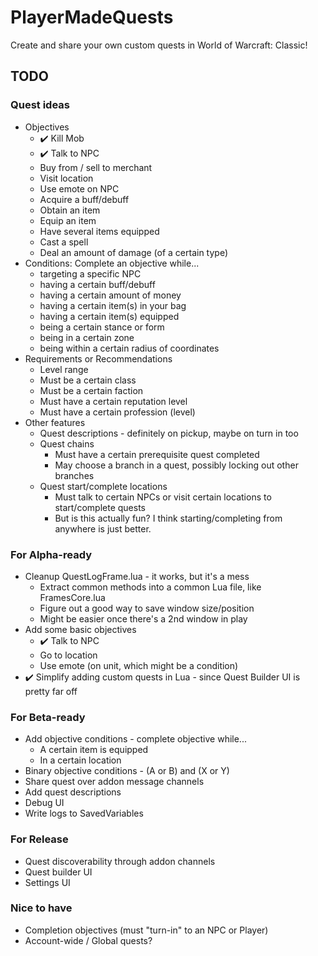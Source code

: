 # PlayerMadeQuests

Create and share your own custom quests in World of Warcraft: Classic!

## TODO

### Quest ideas

* Objectives
  * ✔️ Kill Mob
  * ✔️ Talk to NPC
  * Buy from / sell to merchant
  * Visit location
  * Use emote on NPC
  * Acquire a buff/debuff
  * Obtain an item
  * Equip an item
  * Have several items equipped
  * Cast a spell
  * Deal an amount of damage (of a certain type)
* Conditions: Complete an objective while...
  * targeting a specific NPC
  * having a certain buff/debuff
  * having a certain amount of money
  * having a certain item(s) in your bag
  * having a certain item(s) equipped
  * being a certain stance or form
  * being in a certain zone
  * being within a certain radius of coordinates
* Requirements or Recommendations
  * Level range
  * Must be a certain class
  * Must be a certain faction
  * Must have a certain reputation level
  * Must have a certain profession (level)
* Other features
  * Quest descriptions - definitely on pickup, maybe on turn in too
  * Quest chains
    * Must have a certain prerequisite quest completed
    * May choose a branch in a quest, possibly locking out other branches
  * Quest start/complete locations
    * Must talk to certain NPCs or visit certain locations to start/complete quests
    * But is this actually fun? I think starting/completing from anywhere is just better.

### For Alpha-ready

* Cleanup QuestLogFrame.lua - it works, but it's a mess
  * Extract common methods into a common Lua file, like FramesCore.lua
  * Figure out a good way to save window size/position
  * Might be easier once there's a 2nd window in play
* Add some basic objectives
  * ✔️ Talk to NPC
  * Go to location
  * Use emote (on unit, which might be a condition)
* ✔️ Simplify adding custom quests in Lua - since Quest Builder UI is pretty far off

### For Beta-ready

* Add objective conditions - complete objective while...
  * A certain item is equipped
  * In a certain location
* Binary objective conditions - (A or B) and (X or Y)
* Share quest over addon message channels
* Add quest descriptions
* Debug UI
* Write logs to SavedVariables

### For Release

* Quest discoverability through addon channels
* Quest builder UI
* Settings UI

### Nice to have

* Completion objectives (must "turn-in" to an NPC or Player)
* Account-wide / Global quests?